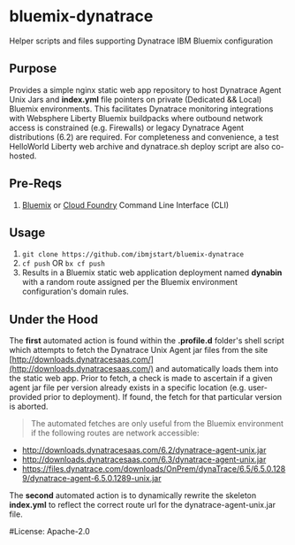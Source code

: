 # bluemix-dynatrace
Helper scripts and files supporting Dynatrace IBM Bluemix configuration 

## Purpose
Provides a simple nginx static web app repository to host Dynatrace Agent Unix Jars and **index.yml** file pointers on private (Dedicated && Local) Bluemix environments.  This facilitates Dynatrace monitoring integrations with Websphere Liberty Bluemix buildpacks where outbound network access is constrained (e.g. Firewalls) or legacy Dynatrace Agent distributions (6.2) are required.  For completeness and convenience, a test HelloWorld Liberty web archive and dynatrace.sh deploy script are also co-hosted.   

## Pre-Reqs
1. [Bluemix](https://plugins.ng.bluemix.net/ui/home.html) or [Cloud Foundry](https://github.com/cloudfoundry/cli/releases) Command Line Interface (CLI)

## Usage
1. ```git clone https://github.com/ibmjstart/bluemix-dynatrace```
2. ```cf push``` OR ```bx cf push```
3. Results in a Bluemix static web application deployment named **dynabin** with a random route assigned per the Bluemix environment configuration's domain rules.

## Under the Hood
The **first** automated action is found within the **.profile.d** folder's shell script which attempts to fetch the Dynatrace Unix Agent jar files from the site [http://downloads.dynatracesaas.com/](http://downloads.dynatracesaas.com/) and automatically loads them into the static web app.  Prior to fetch, a check is made to ascertain if a given agent jar file per version already exists in a specific location (e.g. user-provided prior to deployment).  If found, the fetch for that particular version is aborted.  

>The automated fetches are only useful from the Bluemix environment if the following routes are network accessible:
>
-  http://downloads.dynatracesaas.com/6.2/dynatrace-agent-unix.jar
-  http://downloads.dynatracesaas.com/6.3/dynatrace-agent-unix.jar
-  https://files.dynatrace.com/downloads/OnPrem/dynaTrace/6.5/6.5.0.1289/dynatrace-agent-6.5.0.1289-unix.jar

The **second** automated action is to dynamically rewrite the skeleton **index.yml** to reflect the correct route url for the dynatrace-agent-unix.jar file.  

#License: Apache-2.0




